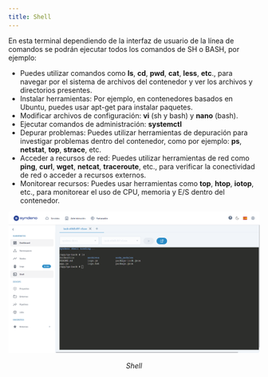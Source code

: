 ```yaml
---
title: Shell
---
```


En esta terminal dependiendo de la interfaz de usuario de la línea de 
comandos se podrán ejecutar todos los comandos de SH o BASH, por ejemplo:

* Puedes utilizar comandos como **ls**, **cd**, **pwd**, **cat**, **less**, **etc**., para
navegar por el sistema de archivos del contenedor y ver los archivos
y directorios presentes.
* Instalar herramientas: Por ejemplo, en contenedores basados en
Ubuntu, puedes usar apt-get para instalar paquetes.
* Modificar archivos de configuración: **vi** (sh y bash) y **nano** (bash).
* Ejecutar comandos de administración: **systemctl**
* Depurar problemas: Puedes utilizar herramientas de depuración para investigar problemas dentro del contenedor,
como por ejemplo: **ps**, **netstat**, **top**, **strace**, etc.
* Acceder a recursos de red: Puedes utilizar herramientas de red como **ping**, **curl**, **wget**, **netcat**, **traceroute**, etc., para verificar la conectividad de red o acceder a recursos externos.
* Monitorear recursos: Puedes usar herramientas como **top**, **htop**, **iotop**, etc., para monitorear el uso de CPU, memoria y E/S dentro del contenedor.

<div style="text-align: center;">
  <a href="/src/content/docs/img/kubernetes-img/shell.png">
    <img src="/src/content/docs/img/kubernetes-img/shell.png" alt="Shell" title="Shell" style="max-width: 100%; height: auto;">
  </a>
  <p><em>Shell</em></p>
</div>
